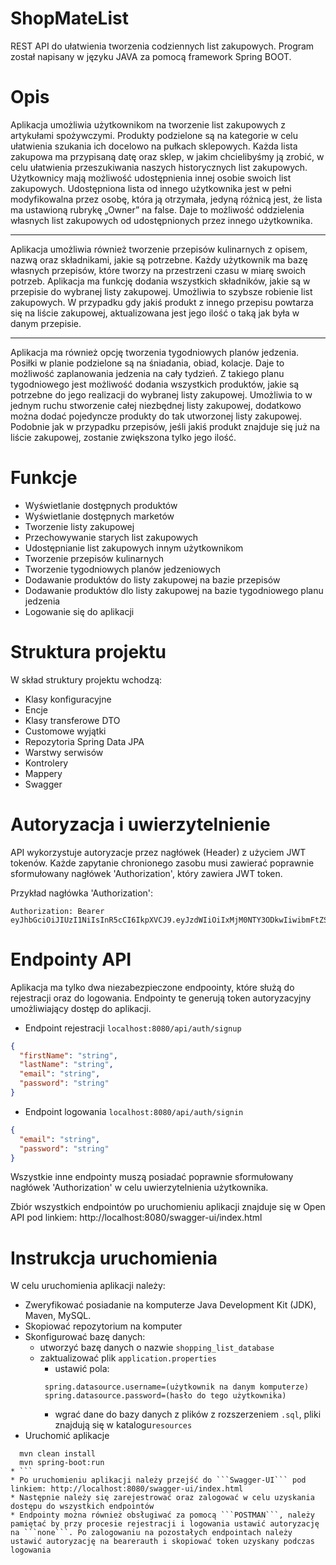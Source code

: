 # ShopMateList
REST API do ułatwienia tworzenia codziennych list zakupowych.
Program został napisany w języku JAVA za pomocą framework Spring BOOT.

# Opis
Aplikacja umożliwia użytkownikom na tworzenie list zakupowych z artykułami spożywczymi.
Produkty podzielone są na kategorie w celu ułatwienia szukania ich docelowo na pułkach sklepowych.
Każda lista zakupowa ma przypisaną datę oraz sklep, w jakim chcielibyśmy ją zrobić, w celu ułatwienia przeszukiwania naszych historycznych list zakupowych.
Użytkownicy mają możliwość udostępnienia innej osobie swoich list zakupowych.
Udostępniona lista od innego użytkownika jest w pełni modyfikowalna przez osobę,  która ją otrzymała, jedyną różnicą jest, że lista ma ustawioną rubrykę   „Owner” na false.
Daje to możliwość oddzielenia własnych list zakupowych od udostępnionych przez innego użytkownika.
***
Aplikacja umożliwia również tworzenie przepisów kulinarnych z opisem, nazwą oraz składnikami, jakie są potrzebne.
Każdy użytkownik ma bazę własnych przepisów, które tworzy na przestrzeni czasu w miarę swoich potrzeb.
Aplikacja ma funkcję dodania wszystkich składników, jakie są w przepisie do wybranej listy zakupowej.
Umożliwia to szybsze robienie list zakupowych.
W przypadku gdy jakiś produkt z innego przepisu powtarza się na liście zakupowej, aktualizowana jest jego ilość o taką jak była w danym przepisie.
***
Aplikacja ma również opcję tworzenia tygodniowych planów jedzenia.
Posiłki w planie podzielone są na śniadania, obiad, kolacje.
Daje to możliwość zaplanowania jedzenia na cały tydzień.
Z takiego planu tygodniowego jest możliwość dodania wszystkich produktów, jakie są potrzebne do jego realizacji do wybranej listy zakupowej.
Umożliwia to w jednym ruchu stworzenie całej niezbędnej listy zakupowej, dodatkowo można dodać pojedyncze produkty do tak utworzonej listy zakupowej.
Podobnie jak w przypadku przepisów, jeśli jakiś produkt znajduje się już na liście zakupowej, zostanie zwiększona tylko jego ilość.

# Funkcje
* Wyświetlanie dostępnych produktów
* Wyświetlanie dostępnych marketów
* Tworzenie listy zakupowej
* Przechowywanie starych list zakupowych
* Udostępnianie list zakupowych innym użytkownikom
* Tworzenie przepisów kulinarnych
* Tworzenie tygodniowych planów jedzeniowych
* Dodawanie produktów do listy zakupowej na bazie przepisów
* Dodawanie produktów dlo listy zakupowej na bazie tygodniowego planu jedzenia
* Logowanie się do aplikacji
# Struktura projektu
W skład struktury projektu wchodzą:
* Klasy konfiguracyjne
* Encje
* Klasy transferowe DTO
* Customowe wyjątki
* Repozytoria Spring Data JPA
* Warstwy serwisów 
* Kontrolery
* Mappery
* Swagger
# Autoryzacja i uwierzytelnienie
API wykorzystuje autoryzacje przez nagłówek (Header) z użyciem JWT tokenów.
Każde zapytanie chronionego zasobu musi zawierać poprawnie sformułowany nagłówek 'Authorization', który zawiera JWT token.

Przykład nagłówka 'Authorization': 
```
Authorization: Bearer eyJhbGciOiJIUzI1NiIsInR5cCI6IkpXVCJ9.eyJzdWIiOiIxMjM0NTY3ODkwIiwibmFtZSI6IkpvaG4gRG9lIiwiaWF0IjoxNTE2MjM5MDIyfQ.SflKxwRJSMeKKF2QT4fwpMeJf36POk6yJV_adQssw5c
```
# Endpointy API
Aplikacja ma tylko dwa niezabezpieczone endpoointy, które służą do rejestracji oraz do logowania.
Endpointy te generują token autoryzacyjny umożliwiający dostęp do aplikacji.
* Endpoint rejestracji ```localhost:8080/api/auth/signup```
```JSON
{
  "firstName": "string",
  "lastName": "string",
  "email": "string",
  "password": "string"
}
```
* Endpoint logowania ```localhost:8080/api/auth/signin```
```JSON
{
  "email": "string",
  "password": "string"
}
```
Wszystkie inne endpointy muszą posiadać poprawnie sformułowany nagłówek 'Authorization' w celu uwierzytelnienia użytkownika.

Zbiór wszystkich endpointów po uruchomieniu aplikacji znajduje się w Open API pod linkiem:
http://localhost:8080/swagger-ui/index.html

# Instrukcja uruchomienia
W celu uruchomienia aplikacji należy:
* Zweryfikować posiadanie na komputerze Java Development Kit (JDK), Maven, MySQL.
* Skopiować repozytorium na komputer
* Skonfigurować bazę danych:
  * utworzyć bazę danych o nazwie ```shopping_list_database```
  * zaktualizować plik ```application.properties```
    * ustawić pola: 
    ```
     spring.datasource.username=(użytkownik na danym komputerze)
     spring.datasource.password=(hasło do tego użytkownika)
     ``` 
    * wgrać dane do bazy danych z plików z rozszerzeniem ```.sql```, pliki znajdują się w katalogu```resources```
* Uruchomić aplikacje 
```
  mvn clean install
  mvn spring-boot:run
* ```
* Po uruchomieniu aplikacji należy przejść do ```Swagger-UI``` pod linkiem: http://localhost:8080/swagger-ui/index.html
* Następnie należy się zarejestrować oraz zalogować w celu uzyskania dostępu do wszystkich endpointów
* Endpointy można również obsługiwać za pomocą ```POSTMAN```, należy pamiętać by przy procesie rejestracji i logowania ustawić autoryzację na ```none```. Po zalogowaniu na pozostałych endpointach należy ustawić autoryzację na bearerauth i skopiować token uzyskany podczas logowania